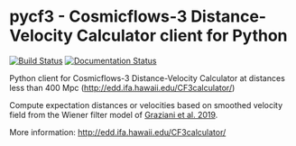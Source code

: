# pycf3 - Cosmicflows-3 Distance-Velocity Calculator client for Python

[![Build Status](https://travis-ci.org/quatrope/pycf3.svg?branch=master)](https://travis-ci.org/quatrope/pycf3)
[![Documentation Status](https://readthedocs.org/projects/pycf3/badge/?version=latest)](https://pycf3.readthedocs.io/en/latest/?badge=latest)



Python client for Cosmicflows-3 Distance-Velocity Calculator at distances less
than 400 Mpc (http://edd.ifa.hawaii.edu/CF3calculator/)

Compute expectation distances or velocities based on smoothed velocity field
from the Wiener filter model of
[Graziani et al. 2019](https://ui.adsabs.harvard.edu/abs/2019MNRAS.488.5438G/abstract).

More information: http://edd.ifa.hawaii.edu/CF3calculator/
